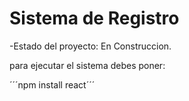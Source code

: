 <h1>Sistema de Registro</h1>

-Estado del proyecto: En Construccion.

para ejecutar el sistema debes poner:

´´´npm install react´´´
